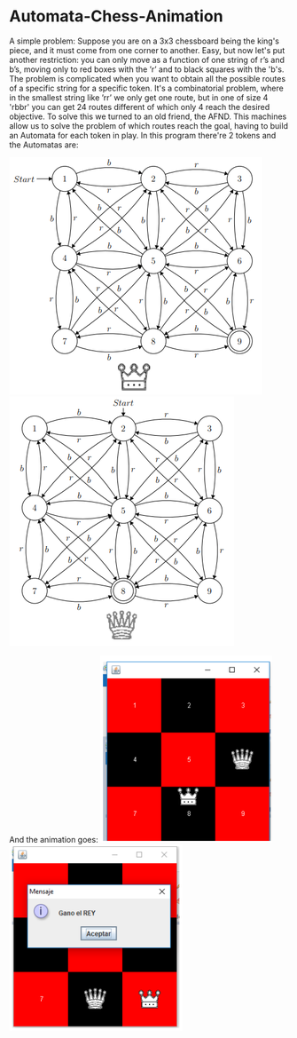# Automata-Chess-Animation

A simple problem: Suppose you are on a 3x3 chessboard being the king's piece, and it must come from one corner to another. Easy, but now let's put another restriction: you can only move as a function of one string of r’s and b’s, moving only to red boxes with the ’r’ and to black squares with the 'b's. The problem is complicated when you want to obtain all the possible routes of a specific string for a specific token. It's a combinatorial problem, where in the smallest string like ’rr’ we only get one route, but in one of size 4 'rbbr' you can get 24 routes different of which only 4 reach the desired objective.
To solve this we turned to an old friend, the AFND. This machines allow us to solve the problem of which routes reach the goal, having to build an Automata for each token in play.
In this program there're 2 tokens and the Automatas are:

![automata1](automata1.PNG)
![automata2](automata2.PNG)

And the animation goes:
![anim1](anim1.PNG)
![anim2](anim2.PNG)
